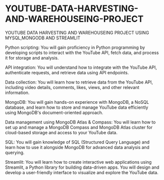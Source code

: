 # YOUTUBE-DATA-HARVESTING-AND-WAREHOUSEING-PROJECT
YOUTUBE DATA HARVESTING AND WAREHOUSEING PROJECT USING MYSQL,MONGODB AND STREAMLIT

Python scripting: You will gain proficiency in Python programming by developing scripts to interact with the YouTube API, fetch data, and process it for storage and analysis.

API integration: You will understand how to integrate with the YouTube API, authenticate requests, and retrieve data using API endpoints.

Data collection: You will learn how to retrieve data from the YouTube API, including video details, comments, likes, views, and other relevant information.

MongoDB: You will gain hands-on experience with MongoDB, a NoSQL database, and learn how to store and manage YouTube data efficiently using MongoDB's document-oriented approach.

Data management using MongoDB Atlas & Compass: You will learn how to set up and manage a MongoDB Compass and MongoDB Atlas cluster for cloud-based storage and access to your YouTube data.

SQL: You will gain knowledge of SQL (Structured Query Language) and learn how to use it alongside MongoDB for advanced data analysis and querying.

Streamlit: You will learn how to create interactive web applications using Streamlit, a Python library for building data-driven apps. You will design and develop a user-friendly interface to visualize and explore the YouTube data.

